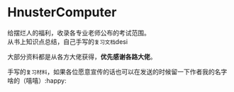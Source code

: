 # HnusterComputer
给摆烂人的福利，收录各专业老师公布的考试范围。<br>
从书上知识点总结，自己手写的`复习文档`desi

大部分资料都是从各方大佬获得，**优先感谢各路大佬**。

手写的`复习材料`，如果各位愿意宣传的话也可以在发送的时候留一下作者我的名字啥的（嘻嘻）:happy:
